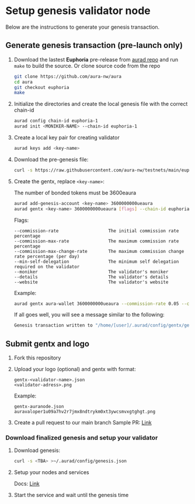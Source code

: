 # Setup genesis validator node

Below are the instructions to generate your genesis transaction.

## Generate genesis transaction (pre-launch only)

1. Download the lastest **Euphoria** pre-release from [aurad repo](https://github.com/aura-nw/aura) and run `make` to build the source.
   Or clone source code from the repo
   ```bash
   git clone https://github.com/aura-nw/aura
   cd aura
   git checkout euphoria
   make
   ```
   
2. Initialize the  directories and create the local genesis file with the correct
   chain-id

   ```bash
   aurad config chain-id euphoria-1
   aurad init <MONIKER-NAME> --chain-id euphoria-1
   ```

3. Create a local key pair for creating validator

   ```bash
   aurad keys add <key-name>
   ```

4. Download the pre-genesis file:

   ```bash
   curl -s https://raw.githubusercontent.com/aura-nw/testnets/main/euphoria-1/pre-genesis.json >~/.aurad/config/genesis.json
   ```

5. Create the gentx, replace `<key-name>`:

   The number of bonded tokens must be 3600eaura
   
   ```bash
   aurad add-genesis-account <key-name> 3600000000ueaura
   aurad gentx <key-name> 3600000000ueaura [flags] --chain-id euphoria-1
   ```
   
   Flags:
   ```
   --commission-rate                   The initial commission rate percentage
   --commission-max-rate               The maximum commission rate percentage
   --commission-max-change-rate        The maximum commission change rate percentage (per day)
   --min-self-delegation               The minimum self delegation required on the validator
   --moniker                           The validator's moniker
   --details                           The validator's details
   --website                           The validator's website
   ```
   Example:
   ```bash
   aurad gentx aura-wallet 3600000000ueaura --commission-rate 0.05 --commission-max-rate 0.1 --commission-max-change-rate 0.01 --min-self-delegation 1000000uaura --moniker "aura-validator" --details "The aura validator details" --website "https://aura.network"  
   ```

   If all goes well, you will see a message similar to the following:

   ```bash
   Genesis transaction written to "/home/[user]/.aurad/config/gentx/gentx-******.json"
   ```

## Submit gentx and logo

1. Fork this repository 

2. Upload your logo (optional) and gentx with format:
   
   ```
   gentx-<validator-name>.json
   <validator-adress>.png
   ```

   Example:
   ```
   gentx-auranode.json
   auravaloper1u09a7hv2r7jmx8ndtrykm0xt3ywcsmvxgtghgt.png
   ```

3. Create a pull request to our main branch
Sample PR: [Link](https://github.com/aura-nw/testnets/pull/4)

### Download finalized genesis and setup your validator

1. Download genesis:

   ```bash
   curl -s <TBA> >~/.aurad/config/genesis.json
   ```
2. Setup your nodes and services

   Docs: [Link](https://docs.aura.network/validator/running-a-fullnode)

3. Start the service and wait until the genesis time
